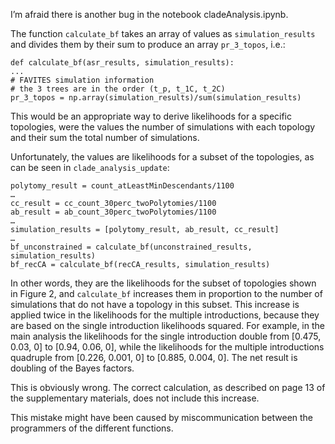 I’m afraid there is another bug in the notebook cladeAnalysis.ipynb. 

The function `calculate_bf` takes an array of values as `simulation_results` and divides them by their sum to produce an array `pr_3_topos`, i.e.:
```
def calculate_bf(asr_results, simulation_results):
...
# FAVITES simulation information
# the 3 trees are in the order (t_p, t_1C, t_2C)
pr_3_topos = np.array(simulation_results)/sum(simulation_results)
```
This would be an appropriate way to derive likelihoods for a specific topologies, were the values the number of simulations with each topology and their sum the total number of simulations.

Unfortunately, the values are likelihoods for a subset of the topologies, as can be seen in `clade_analysis_update`:

```
polytomy_result = count_atLeastMinDescendants/1100
…
cc_result = cc_count_30perc_twoPolytomies/1100
ab_result = ab_count_30perc_twoPolytomies/1100
…
simulation_results = [polytomy_result, ab_result, cc_result]
…
bf_unconstrained = calculate_bf(unconstrained_results, simulation_results)
bf_recCA = calculate_bf(recCA_results, simulation_results)
```
In other words, they are the likelihoods for the subset of topologies shown in Figure 2, and `calculate_bf` increases them in proportion to the number of simulations that do not have a topology in this subset. This increase is applied twice in the likelihoods for the multiple introductions, because they are based on the single introduction likelihoods squared. For example, in the main analysis the likelihoods for the single introduction double from [0.475, 0.03, 0] to [0.94, 0.06, 0], while the likelihoods for the multiple introductions quadruple from [0.226, 0.001, 0] to [0.885, 0.004, 0]. The net result is doubling of the Bayes factors.

This is obviously wrong. The correct calculation, as described on page 13 of the supplementary materials, does not include this increase. 

This mistake might have been caused by miscommunication between the programmers of the different functions.
